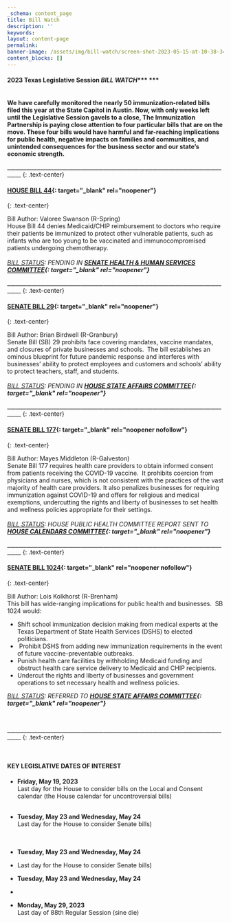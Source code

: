 ```yaml
---
_schema: content_page
title: Bill Watch
description: ''
keywords:
layout: content-page
permalink:
banner-image: /assets/img/bill-watch/screen-shot-2023-05-15-at-10-38-34-pm.png
content_blocks: []
---
```

#### 2023 Texas Legislative Session&nbsp;***BILL WATCH******&nbsp;***

<br>**We have carefully monitored the nearly 50 immunization-related bills filed this year at the State Capitol in Austin. Now, with only weeks left until the Legislative Session gavels to a close, The Immunization Partnership is paying close attention to four particular bills that are on the move. These four bills would have harmful and far-reaching implications for public health, negative impacts on families and communities, and unintended consequences for the business sector and our state’s economic strength.&nbsp;**

\_\_\_\_\_\_\_\_\_\_\_\_\_\_\_\_\_\_\_\_\_\_\_\_\_\_\_\_\_\_\_\_\_\_\_\_\_\_\_\_\_\_\_\_\_\_\_\_\_\_\_\_\_\_\_\_\_\_\_\_\_\_\_\_\_\_\_\_\_\_\_\_\_\_\_\_\_\_\_\_\_\_\_
{: .text-center}

#### **[HOUSE BILL 44](https://capitol.texas.gov/BillLookup/Text.aspx?LegSess=88R&amp;Bill=HB44){: target="_blank" rel="noopener"}&nbsp;**
{: .text-center}

Bill Author: Valoree Swanson (R-Spring)<br>House Bill 44 denies Medicaid/CHIP reimbursement to doctors who require their patients be immunized to protect other vulnerable patients, such as infants who are too young to be vaccinated and immunocompromised patients undergoing chemotherapy.&nbsp;*​​​​<br><br><u>BILL STATUS</u>\: PENDING IN **[SENATE HEALTH & HUMAN SERVICES COMMITTEE](https://capitol.texas.gov/Committees/MembershipCmte.aspx?LegSess=88R&amp;CmteCode=C610){: target="_blank" rel="noopener"}***



\_\_\_\_\_\_\_\_\_\_\_\_\_\_\_\_\_\_\_\_\_\_\_\_\_\_\_\_\_\_\_\_\_\_\_\_\_\_\_\_\_\_\_\_\_\_\_\_\_\_\_\_\_\_\_\_\_\_\_\_\_\_\_\_\_\_\_\_\_\_\_\_\_\_\_\_\_\_\_\_\_\_\_
{: .text-center}

#### **[SENATE BILL 29](https://capitol.texas.gov/BillLookup/History.aspx?LegSess=88R&amp;Bill=SB29){: target="_blank" rel="noopener"}**
{: .text-center}

Bill Author: Brian Birdwell (R-Granbury)<br>Senate Bill (SB) 29 prohibits face covering mandates, vaccine mandates, and closures of private businesses and schools.&nbsp; The bill establishes an ominous blueprint for future pandemic response and interferes with businesses’ ability to protect employees and customers and schools’ ability to protect teachers, staff, and students.&nbsp;<br><br>*<u>BILL STATUS</u>\: PENDING IN* ***[HOUSE STATE AFFAIRS COMMITTEE](https://capitol.texas.gov/Committees/MembershipCmte.aspx?LegSess=88R&amp;CmteCode=C450){: target="_blank" rel="noopener"}***



\_\_\_\_\_\_\_\_\_\_\_\_\_\_\_\_\_\_\_\_\_\_\_\_\_\_\_\_\_\_\_\_\_\_\_\_\_\_\_\_\_\_\_\_\_\_\_\_\_\_\_\_\_\_\_\_\_\_\_\_\_\_\_\_\_\_\_\_\_\_\_\_\_\_\_\_\_\_\_\_\_\_\_
{: .text-center}

#### **[SENATE BILL 177](https://capitol.texas.gov/BillLookup/History.aspx?LegSess=88R&amp;Bill=SB177){: target="_blank" rel="noopener nofollow"}**
{: .text-center}

Bill Author: Mayes Middleton (R-Galveston)<br>Senate Bill 177 requires health care providers to obtain informed consent from patients receiving the COVID-19 vaccine.&nbsp; It prohibits coercion from physicians and nurses, which is not consistent with the practices of the vast majority of health care providers. It also penalizes businesses for requiring immunization against COVID-19 and offers for religious and medical exemptions, undercutting the rights and liberty of businesses to set health and wellness policies appropriate for their settings.&nbsp;<br><br>*<u>BILL STATUS</u>\: HOUSE PUBLIC HEALTH COMMITTEE REPORT SENT TO* ***[HOUSE CALENDARS COMMITTEE](https://capitol.texas.gov/Committees/MembershipCmte.aspx?LegSess=88R&amp;CmteCode=C050){: target="_blank" rel="noopener"}***



\_\_\_\_\_\_\_\_\_\_\_\_\_\_\_\_\_\_\_\_\_\_\_\_\_\_\_\_\_\_\_\_\_\_\_\_\_\_\_\_\_\_\_\_\_\_\_\_\_\_\_\_\_\_\_\_\_\_\_\_\_\_\_\_\_\_\_\_\_\_\_\_\_\_\_\_\_\_\_\_\_\_\_
{: .text-center}

#### **[SENATE BILL 1024](https://capitol.texas.gov/BillLookup/History.aspx?LegSess=88R&amp;Bill=SB1024){: target="_blank" rel="noopener nofollow"}**
{: .text-center}

Bill Author: Lois Kolkhorst (R-Brenham)<br>This bill has wide-ranging implications for public health and businesses.&nbsp; SB 1024 would:&nbsp;

* Shift school immunization decision making from medical experts at the Texas Department of State Health Services (DSHS) to elected politicians.
* &nbsp;Prohibit DSHS from adding new immunization requirements in the event of future vaccine-preventable outbreaks.
* Punish health care facilities by withholding Medicaid funding and obstruct health care service delivery to Medicaid and CHIP recipients.
* Undercut the rights and liberty of businesses and government operations to set necessary health and wellness policies.

*​​​<u>BILL STATUS</u>\: REFERRED TO **[HOUSE STATE AFFAIRS COMMITTEE](https://capitol.texas.gov/Committees/MembershipCmte.aspx?LegSess=88R&amp;CmteCode=C450){: target="_blank" rel="noopener"}***

​​​

\_\_\_\_\_\_\_\_\_\_\_\_\_\_\_\_\_\_\_\_\_\_\_\_\_\_\_\_\_\_\_\_\_\_\_\_\_\_\_\_\_\_\_\_\_\_\_\_\_\_\_\_\_\_\_\_\_\_\_\_\_\_\_\_\_\_\_\_\_\_\_\_\_\_\_\_\_\_\_\_\_\_\_
{: .text-center}

&nbsp;&nbsp;

#### **KEY LEGISLATIVE DATES OF INTEREST**



* **Friday, May 19, 2023**<br>Last day for the House to consider bills on the Local and Consent calendar (the House calendar for uncontroversial bills)<br>&nbsp;



* **Tuesday, May 23 and Wednesday, May 24&nbsp;**<br>Last day for the House to consider Senate bills)<br><br>​​​​​
* **Tuesday, May 23 and Wednesday, May 24&nbsp;**
* Last day for the House to consider Senate bills)
* **Tuesday, May 23 and Wednesday, May 24&nbsp;**
*
* **Monday, May 29, 2023**<br>Last day of 88th Regular Session (sine die)